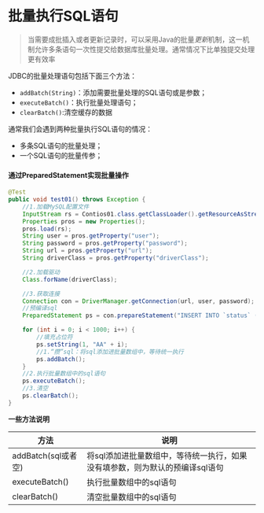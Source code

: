#  批量执行SQL语句

> 当需要成批插入或者更新记录时，可以采用Java的批量*更新*机制，这一机制允许多条语句一次性提交给数据库批量处理。通常情况下比单独提交处理更有效率
>

JDBC的批量处理语句包括下面三个方法：

- `addBatch(String)`：添加需要批量处理的SQL语句或是参数；
- `executeBatch()`：执行批量处理语句；
- `clearBatch()`:清空缓存的数据

通常我们会遇到两种批量执行SQL语句的情况：

- 多条SQL语句的批量处理；
- 一个SQL语句的批量传参；



#### 通过PreparedStatement实现批量操作

```java
@Test
public void test01() throws Exception {
    //1.加载MySQL配置文件
    InputStream rs = Contios01.class.getClassLoader().getResourceAsStream("db.properties");
    Properties pros = new Properties();
    pros.load(rs);
    String user = pros.getProperty("user");
    String password = pros.getProperty("password");
    String url = pros.getProperty("url");
    String driverClass = pros.getProperty("driverClass");

    //2.加载驱动
    Class.forName(driverClass);

    //3.获取连接
    Connection con = DriverManager.getConnection(url, user, password);
    //预编译sql
    PreparedStatement ps = con.prepareStatement("INSERT INTO `status` (`name`) VALUES(?)");

    for (int i = 0; i < 1000; i++) {
        //填充占位符
        ps.setString(1, "AA" + i);
        //1.“攒”sql：将sql添加进批量数组中，等待统一执行
        ps.addBatch();
    }
    //2.执行批量数组中的sql语句
    ps.executeBatch();
    //3.清空
    ps.clearBatch();
}
```

**一些方法说明**

| 方法                | 说明                                                         |
| ------------------- | ------------------------------------------------------------ |
| addBatch(sql或者空) | 将sql添加进批量数组中，等待统一执行，如果没有填参数，则为默认的预编译sql语句 |
| executeBatch()      | 执行批量数组中的sql语句                                      |
| clearBatch()        | 清空批量数组中的sql语句                                      |

